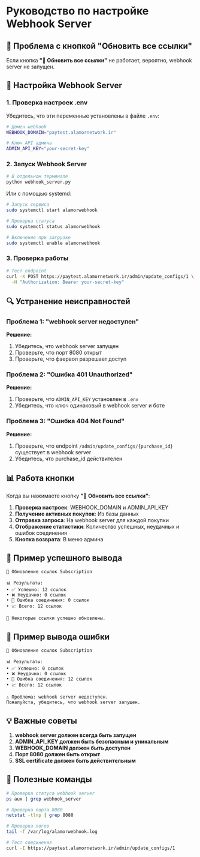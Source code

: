 # Руководство по настройке Webhook Server

## 🔧 Проблема с кнопкой "Обновить все ссылки"

Если кнопка **"🔄 Обновить все ссылки"** не работает, вероятно, webhook server не запущен.

## 🚀 Настройка Webhook Server

### 1. Проверка настроек .env

Убедитесь, что эти переменные установлены в файле `.env`:

```bash
# Домен webhook
WEBHOOK_DOMAIN="paytest.alamornetwork.ir"

# Ключ API админа
ADMIN_API_KEY="your-secret-key"
```

### 2. Запуск Webhook Server

```bash
# В отдельном терминале
python webhook_server.py
```

Или с помощью systemd:

```bash
# Запуск сервиса
sudo systemctl start alamorwebhook

# Проверка статуса
sudo systemctl status alamorwebhook

# Включение при загрузке
sudo systemctl enable alamorwebhook
```

### 3. Проверка работы

```bash
# Тест endpoint
curl -X POST https://paytest.alamornetwork.ir/admin/update_configs/1 \
  -H "Authorization: Bearer your-secret-key"
```

## 🔍 Устранение неисправностей

### Проблема 1: "webhook server недоступен"

**Решение:**
1. Убедитесь, что webhook server запущен
2. Проверьте, что порт 8080 открыт
3. Проверьте, что фаервол разрешает доступ

### Проблема 2: "Ошибка 401 Unauthorized"

**Решение:**
1. Проверьте, что `ADMIN_API_KEY` установлен в `.env`
2. Убедитесь, что ключ одинаковый в webhook server и боте

### Проблема 3: "Ошибка 404 Not Found"

**Решение:**
1. Проверьте, что endpoint `/admin/update_configs/{purchase_id}` существует в webhook server
2. Убедитесь, что purchase_id действителен

## 📊 Работа кнопки

Когда вы нажимаете кнопку **"🔄 Обновить все ссылки"**:

1. **Проверка настроек**: WEBHOOK_DOMAIN и ADMIN_API_KEY
2. **Получение активных покупок**: Из базы данных
3. **Отправка запроса**: На webhook server для каждой покупки
4. **Отображение статистики**: Количество успешных, неудачных и ошибок соединения
5. **Кнопка возврата**: В меню админа

## 🎯 Пример успешного вывода

```
🔄 Обновление ссылок Subscription

📊 Результаты:
• ✅ Успешно: 12 ссылок
• ❌ Неудачно: 0 ссылок
• 📡 Ошибка соединения: 0 ссылок
• 📈 Всего: 12 ссылок

🎉 Некоторые ссылки успешно обновлены.
```

## 🎯 Пример вывода ошибки

```
🔄 Обновление ссылок Subscription

📊 Результаты:
• ✅ Успешно: 0 ссылок
• ❌ Неудачно: 0 ссылок
• 📡 Ошибка соединения: 12 ссылок
• 📈 Всего: 12 ссылок

⚠️ Проблема: webhook server недоступен.
Пожалуйста, убедитесь, что webhook server запущен.
```

## 💡 Важные советы

1. **webhook server должен всегда быть запущен**
2. **ADMIN_API_KEY должен быть безопасным и уникальным**
3. **WEBHOOK_DOMAIN должен быть доступен**
4. **Порт 8080 должен быть открыт**
5. **SSL certificate должен быть действительным**

## 🔧 Полезные команды

```bash
# Проверка статуса webhook server
ps aux | grep webhook_server

# Проверка порта 8080
netstat -tlnp | grep 8080

# Проверка логов
tail -f /var/log/alamorwebhook.log

# Тест соединения
curl -I https://paytest.alamornetwork.ir/admin/update_configs/1
```